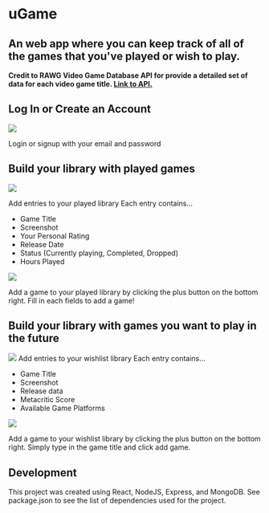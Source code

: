 # uGame
## An web app where you can keep track of all of the games that you've played or wish to play.

**Credit to RAWG Video Game Database API for provide a detailed set of data for each video game title. [Link to API.](https://rawg.io/apidocs)**

## Log In or Create an Account

![](https://i.imgur.com/0UoKYaX.png)

Login or signup with your email and password

## Build your library with played games 

![](https://i.imgur.com/RJr4PvZ.png)

Add entries to your played library 
Each entry contains...
- Game Title
- Screenshot
- Your Personal Rating
- Release Date
- Status (Currently playing, Completed, Dropped)
- Hours Played

![](https://i.imgur.com/kdIN4H4.png)

Add a game to your played library by clicking the plus button on the bottom right. Fill in each fields to add a game! 

## Build your library with games you want to play in the future

![](https://i.imgur.com/tubNKA2.png)
Add entries to your wishlist library
Each entry contains...
- Game Title
- Screenshot
- Release data
- Metacritic Score
- Available Game Platforms

![](https://i.imgur.com/kdIN4H4.png)

Add a game to your wishlist library by clicking the plus button on the bottom right. Simply type in the game title and click add game. 

## Development
This project was created using React, NodeJS, Express, and MongoDB. See package.json to see the list of dependencies used for the project.
